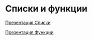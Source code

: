 #  Списки и функции

[Презентация Списки](https://github.com/ximik666/aip_1_course/blob/main/lessons/Lesson_6/%D0%A1%D0%BF%D0%B8%D1%81%D0%BA%D0%B8.pdf)

[Презентация Функции](https://github.com/ximik666/aip_1_course/blob/main/lessons/Lesson_6/%D0%A4%D1%83%D0%BD%D0%BA%D1%86%D0%B8%D0%B8.pdf)